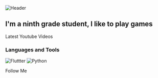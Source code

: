 ![Header](https://github.com/Myrza11/Myrza11/blob/main/asests/python.jpg)

## I'm a ninth grade student, I like to play games

Latest Youtube Videos

### Languages and Tools
![Fluttter](https://img.shields.io/badge/-Flutter-0000FF?style=for-the-badge&logo=appveyor&logocolor=006400)
![Python](https://img.shields.io/badge/-Python-0000FF?style=for-the-badge&logo=appveyor&logocolor=006400)


Follow Me